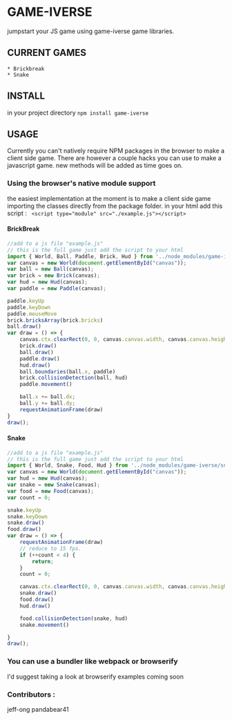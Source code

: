 # GAME-IVERSE
jumpstart your JS game using game-iverse game libraries.

## CURRENT GAMES 
    * Brickbreak
    * Snake

## INSTALL
in your project directory 
`npm install game-iverse`

## USAGE
Currently you can't natively require NPM packages in the browser to make a client side game. There are however a couple hacks you can use to make a javascript game. new methods will be added as time goes on.


### Using the browser's native module support
the easiest implementation at the moment is to make a client side game importing the classes directly from the package folder.
in your html add this script : ` <script type="module" src="./example.js"></script>`

#### BrickBreak
```javascript
//add to a js file "example.js"
// this is the full game just add the script to your html
import { World, Ball, Paddle, Brick, Hud } from '../node_modules/game-iverse/brickbreak/brickbreakclasses.js'
var canvas = new World(document.getElementById("canvas"));
var ball = new Ball(canvas);
var brick = new Brick(canvas);
var hud = new Hud(canvas);
var paddle = new Paddle(canvas);

paddle.keyUp
paddle.keyDown
paddle.mouseMove
brick.bricksArray(brick.bricks)
ball.draw()
var draw = () => {
    canvas.ctx.clearRect(0, 0, canvas.canvas.width, canvas.canvas.height);
    brick.draw()
    ball.draw()
    paddle.draw()
    hud.draw()
    ball.boundaries(ball.x, paddle)
    brick.collisionDetection(ball, hud)
    paddle.movement()

    ball.x += ball.dx;
    ball.y += ball.dy;
    requestAnimationFrame(draw)
}
draw();

```

#### Snake
```javascript
//add to a js file "example.js"
// this is the full game just add the script to your html
import { World, Snake, Food, Hud } from '../node_modules/game-iverse/snake/snakeclasses.js'
var canvas = new World(document.getElementById("canvas"));
var hud = new Hud(canvas);
var snake = new Snake(canvas);
var food = new Food(canvas);
var count = 0;

snake.keyUp
snake.keyDown
snake.draw()
food.draw()
var draw = () => {
    requestAnimationFrame(draw)
    // reduce to 15 fps.
    if (++count < 4) {
        return;
    }
    count = 0;

    canvas.ctx.clearRect(0, 0, canvas.canvas.width, canvas.canvas.height);
    snake.draw()
    food.draw()
    hud.draw()

    food.collisionDetection(snake, hud)
    snake.movement()

}
draw();
```

### You can use a bundler like webpack or browserify
I'd suggest taking a look at browserify
examples coming soon


### Contributors :
jeff-ong
pandabear41

